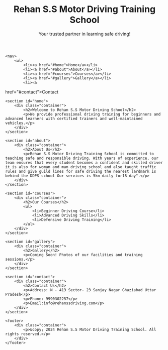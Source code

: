 <!DOCTYPE html>
<html lang="en">
<head>
    <meta charset="UTF-8">
    <meta name="viewport" content="width=device-width, initial-scale=1.0">
    <title>Rehan S.S Motor Driving Training School</title>
    <link rel="stylesheet" href="styles.css">
</head>
<body>
    <header>
        <div class="container">
            <h1>Rehan S.S Motor Driving Training School</h1>
            <p>Your trusted partner in learning safe driving!</p>
        </div>
    </header>

    <nav>
        <ul>
            <li><a href="#home">Home</a></li>
            <li><a href="#about">About</a></li>
            <li><a href="#courses">Courses</a></li>
            <li><a href="#gallery">Gallery</a></li>
            <li><a 
href="#contact">Contact</a></li>
        </ul>
    </nav>

    <section id="home">
        <div class="container">
            <h2>Welcome to Rehan S.S Motor Driving School</h2>
            <p>We provide professional driving training for beginners and advanced learners with certified trainers and well-maintained vehicles.</p>
        </div>
    </section>

    <section id="about">
        <div class="container">
            <h2>About Us</h2>
            <p>Rehan S.S Motor Driving Training School is committed to teaching safe and responsible driving. With years of experience, our team ensures that every student becomes a confident and skilled driver it is also for woman and man driving school and also taught traffic rules and give guild lines for safe driving the nearest lardmark is behind the DDPS school Our services is 5km daily for18 day".</p>
        </div>
    </section>

    <section id="courses">
        <div class="container">
            <h2>Our Courses</h2>
            <ul>
                <li>Beginner Driving Course</li>
                <li>Advanced Driving Skills</li>
                <li>Defensive Driving Training</li>
            </ul>
        </div>
    </section>

    <section id="gallery">
        <div class="container">
            <h2>Gallery</h2>
            <p>Coming Soon! Photos of our facilities and training sessions.</p>
        </div>
    </section>

    <section id="contact">
        <div class="container">
            <h2>Contact Us</h2>
            <p>Address: N - 413 Sector- 23 Sanjay Nagar Ghaziabad Uttar Pradesh</p>
            <p>Phone: 9990302257</p>
            <p>Email:info@rehanssdriving.com</p>
        </div>
    </section>

    <footer>
        <div class="container">
            <p>&copy; 2024 Rehan S.S Motor Driving Training School. All rights reserved.</p>
        </div>
    </footer>
</body>
</html>
